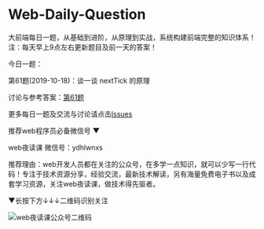 # Web-Daily-Question
大前端每日一题，从基础到进阶，从原理到实战，系统构建前端完整的知识体系！
注：每天早上9点左右更新题目及前一天的答案！

今日一题：  

第61题(2019-10-18)：谈一谈 nextTick 的原理 

讨论与参考答案：[第61题](https://github.com/qappleh/Web-Daily-Question/issues/63)
  
更多每日一题及交流与讨论请点击[Issues](https://github.com/qappleh/Web-Daily-Question/issues)

推荐web程序员必备微信号 
▼

web夜读课
微信号：ydhlwnxs

推荐理由：web开发人员都在关注的公众号，在多学一点知识，就可以少写一行代码！专注于技术资源分享，经验交流，最新技术解读，另有海量免费电子书以及成套学习资源，关注web夜读课，做技术得先驱者。

 ▼长按下方↓↓↓二维码识别关注
 
![web夜读课公众号二维码](https://imgconvert.csdnimg.cn/aHR0cHM6Ly9tbWJpei5xcGljLmNuL21tYml6X2pwZy8zSnhDMUJlcUdybjZvQ1g4OFJHTTNuaWE4OGVLT2lhMmoxMGYwT0dIOHRVMzBzdXEyeW9pY3NoNzJCUkJacnRUNGFlaWFaaWJEbUtIaWNKc3BkQ2xIU0V1REI3Zy82NDA_d3hfZm10PWpwZWcmdHA9d2VicCZ3eGZyb209NSZ3eF9sYXp5PTEmd3hfY289MQ)
